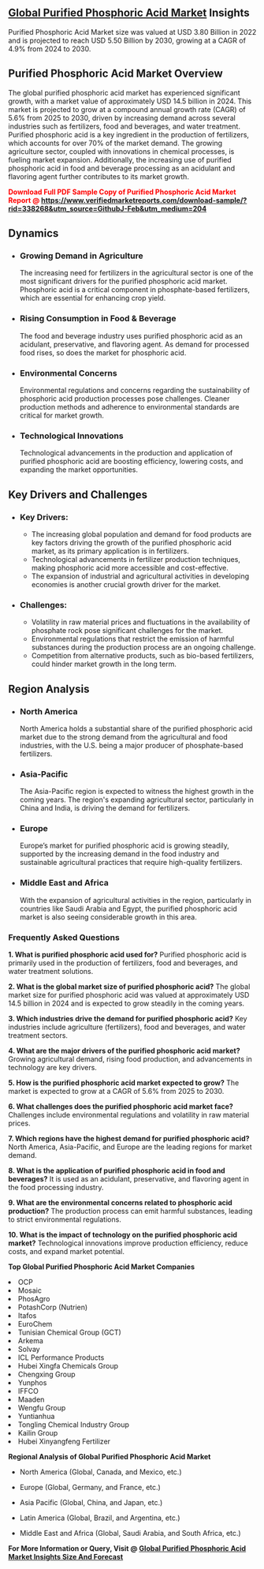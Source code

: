 <h2><a href="https://www.verifiedmarketreports.com/download-sample/?rid=338268&amp;utm_source=GithubJ&amp;utm_medium=204" target="_blank">Global Purified Phosphoric Acid Market</a> Insights</h2><p>Purified Phosphoric Acid Market size was valued at USD 3.80 Billion in 2022 and is projected to reach USD 5.50 Billion by 2030, growing at a CAGR of 4.9% from 2024 to 2030.</p><p> <h2>Purified Phosphoric Acid Market Overview</h2> <p>The global purified phosphoric acid market has experienced significant growth, with a market value of approximately USD 14.5 billion in 2024. This market is projected to grow at a compound annual growth rate (CAGR) of 5.6% from 2025 to 2030, driven by increasing demand across several industries such as fertilizers, food and beverages, and water treatment. Purified phosphoric acid is a key ingredient in the production of fertilizers, which accounts for over 70% of the market demand. The growing agriculture sector, coupled with innovations in chemical processes, is fueling market expansion. Additionally, the increasing use of purified phosphoric acid in food and beverage processing as an acidulant and flavoring agent further contributes to its market growth.</p> <p><strong><p><span class=""><span style="color: #ff0000;"><strong>Download Full PDF Sample Copy of Purified Phosphoric Acid Market Report</strong> @ </span><a href="https://www.verifiedmarketreports.com/download-sample/?rid=338268&amp;utm_source=GithubJ-Feb&amp;utm_medium=204" target="_blank">https://www.verifiedmarketreports.com/download-sample/?rid=338268&amp;utm_source=GithubJ-Feb&amp;utm_medium=204</a></span></p></strong></p> <h2>Dynamics</h2> <ul> <li><h3>Growing Demand in Agriculture</h3> The increasing need for fertilizers in the agricultural sector is one of the most significant drivers for the purified phosphoric acid market. Phosphoric acid is a critical component in phosphate-based fertilizers, which are essential for enhancing crop yield.</li> <li><h3>Rising Consumption in Food & Beverage</h3> The food and beverage industry uses purified phosphoric acid as an acidulant, preservative, and flavoring agent. As demand for processed food rises, so does the market for phosphoric acid.</li> <li><h3>Environmental Concerns</h3> Environmental regulations and concerns regarding the sustainability of phosphoric acid production processes pose challenges. Cleaner production methods and adherence to environmental standards are critical for market growth.</li> <li><h3>Technological Innovations</h3> Technological advancements in the production and application of purified phosphoric acid are boosting efficiency, lowering costs, and expanding the market opportunities.</li> </ul> <h2>Key Drivers and Challenges</h2> <ul> <li><h3>Key Drivers:</h3> <ul> <li>The increasing global population and demand for food products are key factors driving the growth of the purified phosphoric acid market, as its primary application is in fertilizers.</li> <li>Technological advancements in fertilizer production techniques, making phosphoric acid more accessible and cost-effective.</li> <li>The expansion of industrial and agricultural activities in developing economies is another crucial growth driver for the market.</li> </ul> </li> <li><h3>Challenges:</h3> <ul> <li>Volatility in raw material prices and fluctuations in the availability of phosphate rock pose significant challenges for the market.</li> <li>Environmental regulations that restrict the emission of harmful substances during the production process are an ongoing challenge.</li> <li>Competition from alternative products, such as bio-based fertilizers, could hinder market growth in the long term.</li> </ul> </li> </ul> <h2>Region Analysis</h2> <ul> <li><h3>North America</h3> North America holds a substantial share of the purified phosphoric acid market due to the strong demand from the agricultural and food industries, with the U.S. being a major producer of phosphate-based fertilizers.</li> <li><h3>Asia-Pacific</h3> The Asia-Pacific region is expected to witness the highest growth in the coming years. The region's expanding agricultural sector, particularly in China and India, is driving the demand for fertilizers.</li> <li><h3>Europe</h3> Europe’s market for purified phosphoric acid is growing steadily, supported by the increasing demand in the food industry and sustainable agricultural practices that require high-quality fertilizers.</li> <li><h3>Middle East and Africa</h3> With the expansion of agricultural activities in the region, particularly in countries like Saudi Arabia and Egypt, the purified phosphoric acid market is also seeing considerable growth in this area.</li> </ul> <h3>Frequently Asked Questions</h3> <p><strong>1. What is purified phosphoric acid used for?</strong> Purified phosphoric acid is primarily used in the production of fertilizers, food and beverages, and water treatment solutions.</p> <p><strong>2. What is the global market size of purified phosphoric acid?</strong> The global market size for purified phosphoric acid was valued at approximately USD 14.5 billion in 2024 and is expected to grow steadily in the coming years.</p> <p><strong>3. Which industries drive the demand for purified phosphoric acid?</strong> Key industries include agriculture (fertilizers), food and beverages, and water treatment sectors.</p> <p><strong>4. What are the major drivers of the purified phosphoric acid market?</strong> Growing agricultural demand, rising food production, and advancements in technology are key drivers.</p> <p><strong>5. How is the purified phosphoric acid market expected to grow?</strong> The market is expected to grow at a CAGR of 5.6% from 2025 to 2030.</p> <p><strong>6. What challenges does the purified phosphoric acid market face?</strong> Challenges include environmental regulations and volatility in raw material prices.</p> <p><strong>7. Which regions have the highest demand for purified phosphoric acid?</strong> North America, Asia-Pacific, and Europe are the leading regions for market demand.</p> <p><strong>8. What is the application of purified phosphoric acid in food and beverages?</strong> It is used as an acidulant, preservative, and flavoring agent in the food processing industry.</p> <p><strong>9. What are the environmental concerns related to phosphoric acid production?</strong> The production process can emit harmful substances, leading to strict environmental regulations.</p> <p><strong>10. What is the impact of technology on the purified phosphoric acid market?</strong> Technological innovations improve production efficiency, reduce costs, and expand market potential.</p> </p><p><strong>Top Global Purified Phosphoric Acid Market Companies</strong></p><div data-test-id=""><p><li>OCP</li><li> Mosaic</li><li> PhosAgro</li><li> PotashCorp (Nutrien)</li><li> Itafos</li><li> EuroChem</li><li> Tunisian Chemical Group (GCT)</li><li> Arkema</li><li> Solvay</li><li> ICL Performance Products</li><li> Hubei Xingfa Chemicals Group</li><li> Chengxing Group</li><li> Yunphos</li><li> IFFCO</li><li> Maaden</li><li> Wengfu Group</li><li> Yuntianhua</li><li> Tongling Chemical Industry Group</li><li> Kailin Group</li><li> Hubei Xinyangfeng Fertilizer</li></p><div><strong>Regional Analysis of&nbsp;Global Purified Phosphoric Acid Market</strong></div><ul><li dir="ltr"><p dir="ltr">North America&nbsp;(Global, Canada, and Mexico, etc.)</p></li><li dir="ltr"><p dir="ltr">Europe (Global, Germany, and France, etc.)</p></li><li dir="ltr"><p dir="ltr">Asia Pacific&nbsp;(Global, China, and Japan, etc.)</p></li><li dir="ltr"><p dir="ltr">Latin America&nbsp;(Global, Brazil, and Argentina, etc.)</p></li><li dir="ltr">Middle East and Africa&nbsp;(Global, Saudi Arabia, and South Africa, etc.)</li></ul><p><strong>For More Information or Query, Visit @&nbsp;</strong><strong><a href="https://www.verifiedmarketreports.com/product/purified-phosphoric-acid-market/?utm_source=GithubJ&amp;utm_medium=204" target="_blank">Global Purified Phosphoric Acid Market Insights Size And Forecast</a></strong></p></div>
